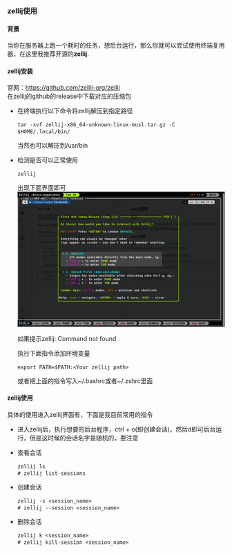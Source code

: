 ### zellij使用

#### 背景

当你在服务器上跑一个耗时的任务，想后台运行，那么你就可以尝试使用终端复用器，在这里我推荐开源的**zellij**.

#### zellij安装

官网：https://github.com/zellij-org/zellij  
在zellij的github的release中下载对应的压缩包

- 在终端执行以下命令将zellij解压到指定路径

    ```shell
    tar -xvf zellij-x86_64-unknown-linux-musl.tar.gz -C $HOME/.local/bin/                                          
    ```
    当然也可以解压到/usr/bin

- 检测是否可以正常使用
    ```shell
    zellij
    ```
    出现下面界面即可
    ![](images/a.png)

    如果提示zellij: Command not found

    执行下面指令添加环境变量
    ```
    export PATH=$PATH:<Your zellij path>
    ```
    或者把上面的指令写入~/.bashrc或者~/.zshrc里面

#### zellij使用

具体的使用进入zellij界面有，下面是我目前常用的指令

- 进入zellij后，执行想要的后台程序，ctrl + o(即创建会话)，然后d即可后台运行，但是这时候的会话名字是随机的，要注意
- 查看会话
  ```shell
  zellij ls
  # zellij list-sessions
  ```

- 创建会话
  ```shell
  zellij -s <session_name>
  # zellij --session <session_name>
  ```

- 删除会话
  ```shell
  zellij k <session_name>
  # zellij kill-session <session_name>
  ```

